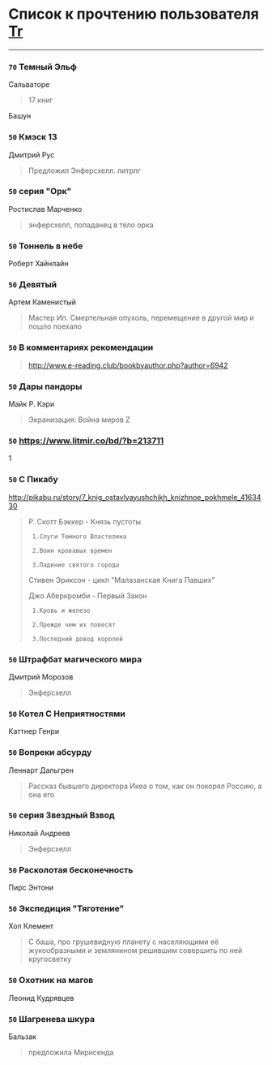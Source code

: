 # Список к прочтению пользователя [Tr](http://vk.com/gmg1991)
---

### `70` Темный Эльф
Сальваторе
> 17 книг

Башун

### `50` Кмэск 13
Дмитрий Рус
> Предложил Энферсхелл. литрпг

### `50` серия "Орк"
Ростислав Марченко
> энферсхелл, попаданец в тело орка

### `50` Тоннель в небе
Роберт Хайнлайн

### `50` Девятый
Артем Каменистый
> Мастер Ип. Смертельная опухоль, перемещение в другой мир и пошло поехало

### `50` В комментариях рекомендации
> http://www.e-reading.club/bookbyauthor.php?author=6942

### `50` Дары пандоры
Майк Р. Кэри
> Экранизация: Война миров Z

### `50` https://www.litmir.co/bd/?b=213711
1

### `50` С Пикабу
http://pikabu.ru/story/7_knig_ostavlyayushchikh_knizhnoe_pokhmele_4163430
> Р. Скотт Бэккер - Князь пустоты
> 
>      1.Слуги Темного Властелина 
> 
>      2.Воин кровавых времен 
> 
>      3.Падение святого города 
> 
> Стивен Эриксон - цикл "Малазанская Книга Павших"
> 
> Джо Аберкромби - Первый Закон
> 
>      1.Кровь и железо 
> 
>      2.Прежде чем их повесят 
> 
>      3.Последний довод королей

### `50` Штрафбат магического мира
Дмитрий Морозов
> Энферсхелл

### `50` Котел С Неприятностями
Каттнер Генри

### `50` Вопреки абсурду
Леннарт Дальгрен
> Рассказ бывшего директора Икеа о том, как он покорял Россию, а она его

### `50` серия Звездный Взвод
Николай Андреев
> Энферсхелл

### `50` Расколотая бесконечность
Пирс Энтони

### `50` Экспедиция "Тяготение"
Хол Клемент
> С баша, про грушевидную планету с населяющими её жукообразными и землянином решившим совершить по ней кругосветку

### `50` Охотник на магов
Леонид Кудрявцев

### `50` Шагренева шкура
Бальзак
> предложила Мирисенда

